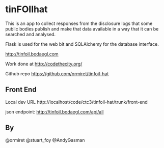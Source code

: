 # tinFOIlhat

This is an app to collect responses from the disclosure logs that some public bodies publish and make that data available in a way that it can be searched and analysed. 

Flask is used for the web bit and SQLAlchemy for the database interface. 

http://tinfoil.bodaegl.com

Work done at http://codethecity.org/

Github repo https://github.com/ormiret/tinfoil-hat

## Front End

Local dev URL http://localhost/code/ctc3/tinfoil-hat/trunk/front-end




json endpoint: http://tinfoil.bodaegl.com/api/all




## By

@ormiret
@stuart_foy
@AndyGasman











